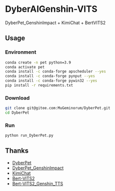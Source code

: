 # DyberAIGenshin-VITS
DyberPet_GenshinImpact + KimiChat + BertVITS2

## Usage
### Environment
```bash
conda create -n pet python=3.9
conda activate pet
conda install -c conda-forge apscheduler --yes
conda install -c conda-forge pynput --yes
conda install -c conda-forge pywin32 --yes
pip install -r requirements.txt
```

### Download
```bash
git clone git@gitee.com:MuGeminorum/DyberPet.git
cd DyberPet
```

### Run
```bash
python run_DyberPet.py
```

## Thanks
- [DyberPet](https://github.com/ChaozhongLiu/DyberPet)
- [DyberPet_GenshinImpact](https://github.com/ChaozhongLiu/DyberPet_GenshinImpact)
- [KimiChat](https://platform.moonshot.cn/docs/api-reference)
- [Bert-VITS2](https://github.com/fishaudio/Bert-VITS2)
- [Bert-VITS2_Genshin_TTS](https://www.modelscope.cn/studios/erythrocyte/Bert-VITS2_Genshin_TTS)